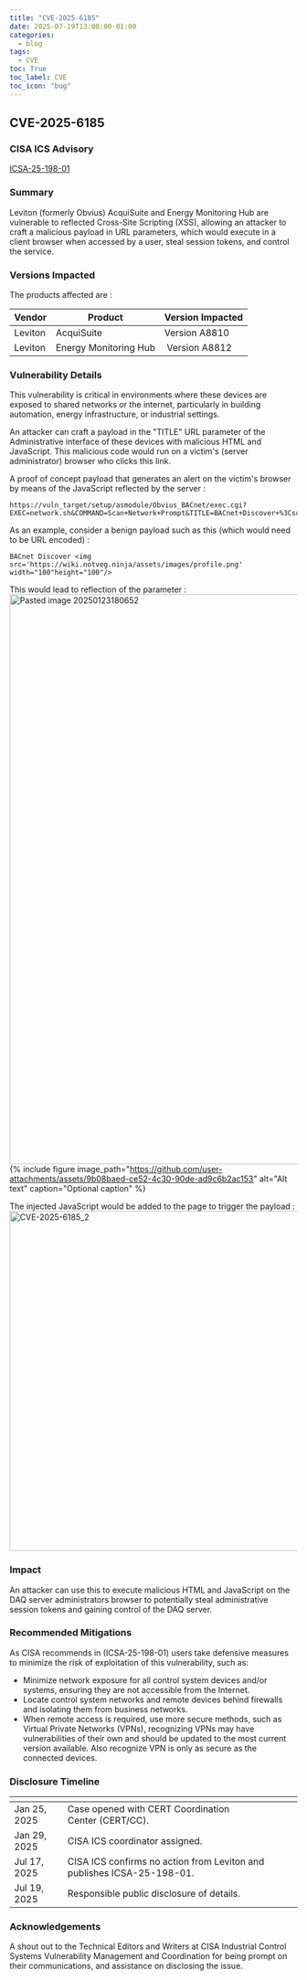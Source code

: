 ```yaml
---
title: "CVE-2025-6185"
date: 2025-07-19T13:00:00-01:00
categories:
  - blog
tags:
  - CVE
toc: True
toc_label: CVE
toc_icon: "bug"
---
```


## CVE-2025-6185

### CISA ICS Advisory 
[ICSA-25-198-01](https://www.cisa.gov/news-events/ics-advisories/icsa-25-198-01)

### Summary
Leviton (formerly Obvius) AcquiSuite and Energy Monitoring Hub are vulnerable to reflected Cross-Site Scripting (XSS), allowing an attacker to craft a malicious payload in URL parameters, which would execute in a client browser when accessed by a user, steal session tokens, and control the service.

### Versions Impacted 

The products affected are :

| Vendor        | Product        | Version Impacted                |
| --------------| -------------- | ------------------------------ |
| Leviton      | AcquiSuite        | Version A8810                |
| Leviton     | Energy Monitoring Hub     |  Version A8812                     |

### Vulnerability Details
This vulnerability is critical in environments where these devices are exposed to shared networks or the internet, particularly in building automation, energy infrastructure, or industrial settings.

An attacker can craft a payload in the "TITLE" URL parameter of the Administrative interface of these devices with malicious HTML and JavaScript. This malicious code would run on a victim's (server administrator) browser who clicks this link.

A proof of concept payload that generates an alert on the victim's browser by means of the JavaScript reflected by the server :
```
https://vuln_target/setup/asmodule/Obvius_BACnet/exec.cgi?EXEC=network.sh&COMMAND=Scan+Network+Prompt&TITLE=BACnet+Discover+%3Cscript%3Ealert%28document.domain%29%3C%2Fscript%3E
```

As an example, consider a benign payload such as this (which would need to be URL encoded) :
```
BACnet Discover <img src='https://wiki.notveg.ninja/assets/images/profile.png' width="100"height="100"/>
```

This would lead to reflection of the parameter : 
<img width="1277" height="998" alt="Pasted image 20250123180652" src="https://github.com/user-attachments/assets/9b08baed-ce52-4c30-90de-ad9c6b2ac153" />
{% include figure image_path="https://github.com/user-attachments/assets/9b08baed-ce52-4c30-90de-ad9c6b2ac153" alt="Alt text" caption="Optional caption" %}


The injected JavaScript would be added to the page to trigger the payload :
<img width="1831" height="595" alt="CVE-2025-6185_2" src="https://github.com/user-attachments/assets/c794c8a5-58f7-41ce-bed8-e72b8e6cb39c" />

### Impact 
An attacker can use this to execute malicious HTML and JavaScript on the DAQ server administrators browser to potentially steal administrative session tokens and gaining control of the DAQ server.

### Recommended Mitigations

As CISA recommends in (ICSA-25-198-01) users take defensive measures to minimize the risk of exploitation of this vulnerability, such as:

- Minimize network exposure for all control system devices and/or systems, ensuring they are not accessible from the Internet.
- Locate control system networks and remote devices behind firewalls and isolating them from business networks.
- When remote access is required, use more secure methods, such as Virtual Private Networks (VPNs), recognizing VPNs may have vulnerabilities of their own and should be updated to the most current version available. Also recognize VPN is only as secure as the connected devices.

### Disclosure Timeline

| <!-- -->     | <!-- -->                                                               |
| ------------ | ---------------------------------------------------------------------- |
| Jan 25, 2025 | Case opened with CERT Coordination Center (CERT/CC).                   |
| Jan 29, 2025 | CISA ICS coordinator assigned.                                         |
| Jul 17, 2025 | CISA ICS confirms no action from Leviton and publishes ICSA-25-198-01. |
| Jul 19, 2025 | Responsible public disclosure of details.                              |

### Acknowledgements
A shout out to the Technical Editors and Writers at CISA Industrial Control Systems Vulnerability Management and Coordination for being prompt on their communications, and assistance on disclosing the issue.




